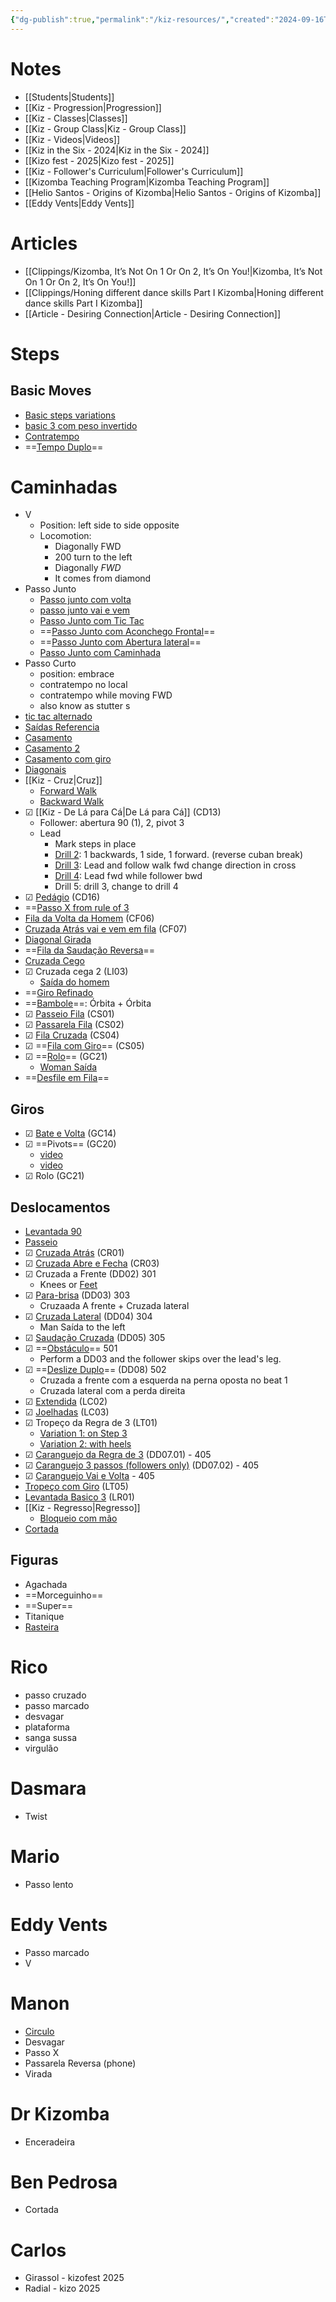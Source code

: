 ```yaml
---
{"dg-publish":true,"permalink":"/kiz-resources/","created":"2024-09-16T18:52:41.084-04:00","updated":"2025-07-25T16:12:13.217-04:00"}
---
```



# Notes

- [[Students\|Students]]
- [[Kiz - Progression\|Progression]]
- [[Kiz - Classes\|Classes]]
- [[Kiz - Group Class\|Kiz - Group Class]]
- [[Kiz - Videos\|Videos]]
- [[Kiz in the Six - 2024\|Kiz in the Six - 2024]]
- [[Kizo fest - 2025\|Kizo fest - 2025]]
- [[Kiz - Follower's Curriculum\|Follower's Curriculum]]
- [[Kizomba Teaching Program\|Kizomba Teaching Program]]
- [[Helio Santos - Origins of Kizomba\|Helio Santos - Origins of Kizomba]]
- [[Eddy Vents\|Eddy Vents]]

# Articles

- [[Clippings/Kizomba, It’s Not On 1 Or On 2, It’s On You!\|Kizomba, It’s Not On 1 Or On 2, It’s On You!]]
- [[Clippings/Honing different dance skills Part I Kizomba\|Honing different dance skills Part I Kizomba]]
- [[Article - Desiring Connection\|Article - Desiring Connection]]

# Steps

## Basic Moves

- [Basic steps variations](https://www.youtube.com/watch?v=yLmnLlqy6S8)
- [basic 3 com peso invertido](https://youtu.be/Qxw3Nc1VSXk?si=F4dLa8cb232Bjki_)
- [Contratempo](https://youtu.be/1AXOLfTd4HE?si=V0g7dBPfTmBNPa6A)
- ==[Tempo Duplo](https://www.youtube.com/watch?v=C-evPKa12J0)==

# Caminhadas

- V
	- Position: left side to side opposite
	- Locomotion:
		- Diagonally FWD
		- 200 turn to the left
		- Diagonally *FWD*
		- It comes from diamond
- Passo Junto
	- [Passo junto com volta](https://youtu.be/2lN9WdCBDhM?si=5cIlJ3IlJKNwHav7&t=81)
	- [passo junto vai e vem](https://youtu.be/QEusAbNaQ-0?si=phpxZJZ56Yf7Ra1_)
	- [Passo Junto com Tic Tac](https://youtu.be/r-e6VsdLlpM?si=iTMbsjW-y0xdNczj)
	- ==[Passo Junto com Aconchego Frontal](https://youtu.be/_c8h1PGvQ60?si=6ZCIpuZLVpGyhos6)==
	- ==[Passo Junto com Abertura lateral](https://youtu.be/2o20Rpt5mo8?si=X7LrR_RmPvOQAeGH)==
	- [Passo Junto com Caminhada](https://youtu.be/4t5-b-grUt0?si=tVFvofv2DUhX96sJ&t=7)
- Passo Curto
	- position: embrace
	- contratempo no local
	- contratempo while moving FWD
	- also know as stutter s
- [tic tac alternado](https://youtu.be/K0ipnPYU5Oc?si=uoajoi1H70OZfS9S)
- [Saídas Referencia](https://youtu.be/GxeaaQzvdT8?si=hYJ-Fk4iawheMSRZ&t=966)
- [Casamento](https://youtu.be/GxeaaQzvdT8?si=1n4lIMzpOniNQ5DA&t=562)
- [Casamento 2](https://youtu.be/GxeaaQzvdT8?si=8VAIxmM-mWzK9WXI&t=640)
- [Casamento com giro](https://youtu.be/GxeaaQzvdT8?si=CEjIQqlz4jBRgySx&t=781)
- [Diagonais](https://youtu.be/XBJxKKIzOFc?si=lbAoHJsz6hGhOs-h)
- [[Kiz - Cruz\|Cruz]]
	- [Forward Walk](https://youtu.be/qzsj4ShqJXM?si=Sh9lTHmfaHHitev2&t=672)
	- [Backward Walk](https://youtu.be/qzsj4ShqJXM?si=iNomQspFgmZKTHi2&t=687)
- ☑ [[Kiz - De Lá para Cá\|De Lá para Cá]] (CD13)
	- Follower: abertura 90 (1), 2, pivot 3
	- Lead
		- Mark steps in place
		- [Drill 2](https://youtu.be/qzsj4ShqJXM?si=GLxkkkMABWlcbg-b&t=208): 1 backwards, 1 side, 1 forward. (reverse cuban break)
		- [Drill 3](https://youtu.be/qzsj4ShqJXM?si=EpImO44TkNJ4ad8o&t=347): Lead and follow walk fwd change direction in cross
		- [Drill 4](https://youtu.be/qzsj4ShqJXM?si=JbN_jInK8FF13gi3&t=456): Lead fwd while follower bwd
		- Drill 5: drill 3, change to drill 4
- ☑ [Pedágio](https://youtu.be/aprZyUIE72o?si=WG1148bXqXeTycBj) (CD16)
- ==[Passo X from rule of 3](https://youtu.be/PMlEG0Ph9_A?si=pZubu33VAnLa_f7F)
- [Fila da Volta da Homem](https://youtu.be/hlL1kVzQYcs?si=bEFkmqDBJuy7wr0B&t=11) (CF06)
- [Cruzada Atrás vai e vem em fila](https://youtu.be/TFwvBwwXDLM?si=9p7moEBtEH-PN4Wt) (CF07)
- [Diagonal Girada](https://youtu.be/_ywWUsvzAiA?si=YirqUV8-MpuLbC1T&t=10)
- ==[Fila da Saudação Reversa](https://youtu.be/ZTLQSm2-tB0?si=rQdSCx8eSFtGj7In)==
- [Cruzada Cego](https://youtu.be/ZexYrlsttsQ?si=aS7in2ETmS2hGzEC)
- ☑ Cruzada cega 2 (LI03)
	- [Saída do homem](https://youtu.be/lTSwYZBqSow?si=k8cqQODDR6b2-Urh&t=89)
- ==[Giro Refinado](https://youtu.be/7qn-bYYcKFs?si=oIw8DrDAQhIo2NoC)
- ==[Bambole](https://youtu.be/eNN3tjgi5yU?si=PW7utef7TZ_qO-qj)==: Órbita + Órbita
- ☑ [Passeio Fila](https://youtu.be/EL2LZ5hcWRc?si=9W7qgro4RZKfxkMz) (CS01)
- ☑ [Passarela Fila](https://youtu.be/7TVNeoGtltU?si=dgUn0uIzqrpoEuM1&t=7) (CS02)
- ☑ [Fila Cruzada](https://youtu.be/V88h5Dibl3s?si=4WYFqS7MoH1TlBgg) (CS04)
- ☑ ==[Fila com Giro](https://youtu.be/V0BJM4QR_OM?si=lUROSxMiSJUBlyMG)== (CS05)
- ☑ ==[Rolo](https://youtu.be/Pl_cgRpcfeE?si=4JIU3zXIW2PWlla2)== (GC21)
	- [Woman Saída](https://youtu.be/2lN9WdCBDhM?si=ssMLqeqqQMfSISn9)
- ==[Desfile em Fila](https://youtu.be/pYbazYtN2sQ?si=aUUKlt06QW8zwE6i)==

## Giros

- ☑ [Bate e Volta](https://youtu.be/Pl_cgRpcfeE?si=FyGcMcSu37mQsjtq) (GC14)
- ☑ ==Pivots== (GC20)
	- [video](https://youtu.be/wT1i3pMbgSM?si=0UdP1XDozyoSK5Is)
	- [video](https://youtu.be/hD5dBWb4q-k?si=m_BjX0HT_A98slja)
- ☑ Rolo (GC21)

## Deslocamentos

- [Levantada 90](https://youtu.be/PMx9iNE6pgI?si=siZaIGZ6xnEQYgf8&t=389)
- [Passeio](https://youtu.be/PMx9iNE6pgI?si=tN7wmiEcdB6DLcUf&t=714)
- ☑ [Cruzada Atrás](https://youtu.be/OYtkgTlX3LA?si=ymM00OalLDV3zyXW) (CR01)
- ☑ [Cruzada Abre e Fecha](https://youtu.be/2lN9WdCBDhM?si=WdigK08fj9Yr4UR_&t=119) (CR03)
- ☑ Cruzada a Frente (DD02) 301
	- Knees or [Feet](https://youtu.be/tvwLmZELo-k?si=ZKzoQk3SsKZj88Gq&t=188)
- ☑ [Para-brisa](https://youtu.be/tvwLmZELo-k?si=Vll2cSKhHvJcL15r&t=576) (DD03) 303
	- Cruzaada A frente + Cruzada lateral
- ☑ [Cruzada Lateral](https://youtu.be/icttHOiKwys?si=Ndb6qWmYttEcVxkk&t=179) (DD04) 304
	- Man Saída to the left
- ☑ [Saudação Cruzada](https://youtu.be/qyEfa7v5RYo?si=bqTjzjq1D3LZ_XcF) (DD05) 305
- ☑ ==[Obstáculo](https://youtu.be/2lN9WdCBDhM?si=N64FeZ18Mr2JqI66&t=56)== 501
	- Perform a DD03 and the follower skips over the lead's leg.
- ☑ ==[Deslize Duplo](https://youtu.be/icttHOiKwys?si=w2zaswtNJD4hV7Xl&t=320)== (DD08) 502
	- Cruzada a frente com a esquerda na perna oposta no beat 1
	- Cruzada lateral com a perda direita
- ☑ [Extendida](https://youtu.be/CapnLZvqKTI?si=J_NfIJeNWO_auR8Z&t=636) (LC02)
- ☑ [Joelhadas](https://youtu.be/CapnLZvqKTI?si=SYKzFli8xF60cjpy&t=630) (LC03)
- ☑ Tropeço da Regra de 3 (LT01)
	- [Variation 1: on Step 3](https://youtu.be/gcVuqG7Z0uQ?si=r_RlCmrJrPW-mWv1&t=59)
	- [Variation 2: with heels](https://youtu.be/gcVuqG7Z0uQ?si=T2HEIzqZ_E652zBo&t=147)
- ☑ [Caranguejo da Regra de 3](https://youtu.be/lTSwYZBqSow?si=zA2EvmEJ_8ptHMVz&t=54) (DD07.01) - 405
- ☑ [Caranguejo 3 passos (followers only)](https://youtu.be/xULxFEtKis8?si=wY81KJZTsXTXySQG&t=60) (DD07.02) - 405
- ☑ [Caranguejo Vai e Volta](https://youtu.be/1CSYFfFPHVs?si=PQMya-_1K4T0h514) - 405
- [Tropeço com Giro](https://youtu.be/xUpCX6tw1KQ?si=Dhdb_gF7jVDz-WYy&t=32) (LT05)
- [Levantada Basico 3](https://youtu.be/Z1oJC4Q6vvY?si=GLhbGhQbj0aISkcj) (LR01)
- [[Kiz - Regresso\|Regresso]]
	- [Bloqueio com mão](https://youtu.be/LbsuGe5DRiU?si=PTfs4Od8n-7aVDNq&t=1102)
- [Cortada](https://youtu.be/LbsuGe5DRiU?si=VATyD1H81IMp0vsr&t=1126)

## Figuras

- Agachada
- ==Morceguinho==
- ==Super==
- Titanique
- [Rasteira](https://youtube.com/shorts/Zd20ENso_mU?si=12aAeve2XxDHeB7W)

# Rico

- passo cruzado
- passo marcado
- desvagar
- plataforma
- sanga sussa
- virgulão

# Dasmara

- Twist

# Mario

- Passo lento

# Eddy Vents

- Passo marcado
- V

# Manon

- [Circulo](https://www.instagram.com/reel/DESY8qzMysX/?igsh=a2ZydGFvdnd6Y3pp)
- Desvagar
- Passo X
- Passarela Reversa (phone)
- Virada

# Dr Kizomba

- Enceradeira

# Ben Pedrosa

- Cortada

# Carlos

- Girassol - kizofest 2025
- Radial - kizo 2025